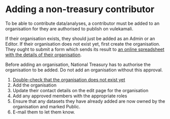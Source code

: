 # Adding a non-treasury contributor

To be able to contribute data/analyses, a contributor must be added to an organisation for they are authorised to publish on vulekamali.

If their organisation exists, they should just be added as an Admin or an Editor. If their organisation does not exist yet, first create the organisation. They ought to submit a form which sends its result to [an online spreadsheet with the details of their organisation](https://docs.google.com/spreadsheets/d/1VQmoAQVf4rskF48JXmY1OIEnBj4QMholLQ-wNPp0tbw/edit#gid=246380462).

Before adding an organisation, National Treasury has to authorise the organisation to be added. Do not add an organisation without this approval.

1. [Double-check that the organisation does not exist yet](https://data.vulekamali.gov.za/organization)
2. Add the organisation
3. Update their contact details on the edit page for the organisation
4. Add any approved members with the appropriate roles
5. Ensure that any datasets they have already added are now owned by the organisation and marked Public.
6. E-mail them to let them know.

